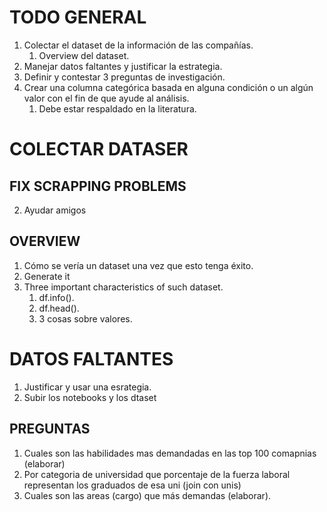 # TODO GENERAL
1. Colectar el dataset de la información de las compañías.
    1. Overview del dataset.
2. Manejar datos faltantes y justificar la estrategia.
3. Definir y contestar 3 preguntas de investigación.
4. Crear una columna categórica basada en alguna condición o un algún valor con el fin de que ayude al
   análisis. 
    1. Debe estar respaldado en la literatura.





# COLECTAR DATASER

## FIX SCRAPPING PROBLEMS
2. Ayudar amigos

## OVERVIEW
1. Cómo se vería un dataset una vez que esto tenga éxito.
2. Generate it 
3. Three important characteristics of such dataset.
    1. df.info().
    2. df.head().
    3. 3 cosas sobre valores.

# DATOS FALTANTES
1. Justificar y usar una esrategia.
2. Subir los notebooks y los dtaset





## PREGUNTAS
1. Cuales son las habilidades mas demandadas en las top 100 comapnias (elaborar)
2. Por categoria de universidad que porcentaje de la fuerza laboral representan los graduados de esa uni (join
   con unis)
3. Cuales son las areas (cargo) que más demandas (elaborar).

